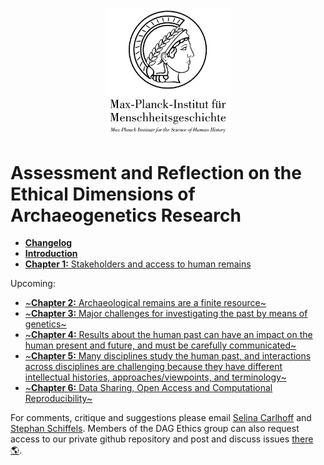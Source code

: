 <p align="center">
  <img src="media/mpi_shh_logo.png" width = 200>
</p>

# Assessment and Reflection on the Ethical Dimensions of Archaeogenetics Research 

* [**Changelog**](CHANGELOG.md)
* [**Introduction**](chapter_0.md)
* [**Chapter 1:** Stakeholders and access to human remains](chapter_1.md)

Upcoming:

* [~**Chapter 2:** Archaeological remains are a finite resource~](chapter_2.md)
* [~**Chapter 3:** Major challenges for investigating the past by means of genetics~](chapter_3.md)
* [~**Chapter 4:** Results about the human past can have an impact on the human present and future, and must be carefully communicated~](chapter_4.md)
* [~**Chapter 5:** Many disciplines study the human past, and interactions across disciplines are challenging because they have different intellectual histories, approaches/viewpoints, and terminology~](chapter_5.md)
* [~**Chapter 6:** Data Sharing, Open Access and Computational Reproducibility~](chapter_6.md)

For comments, critique and suggestions please email [Selina Carlhoff]() and [Stephan Schiffels](). Members of the DAG Ethics group can also request access to our private github repository and post and discuss issues [there 🌎](https://github.com/nevrome/ethics_statement/issues).

